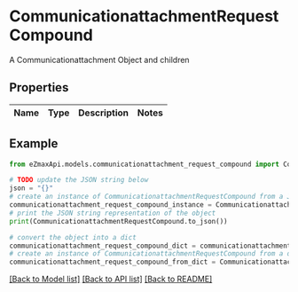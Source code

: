 # CommunicationattachmentRequestCompound

A Communicationattachment Object and children

## Properties

Name | Type | Description | Notes
------------ | ------------- | ------------- | -------------

## Example

```python
from eZmaxApi.models.communicationattachment_request_compound import CommunicationattachmentRequestCompound

# TODO update the JSON string below
json = "{}"
# create an instance of CommunicationattachmentRequestCompound from a JSON string
communicationattachment_request_compound_instance = CommunicationattachmentRequestCompound.from_json(json)
# print the JSON string representation of the object
print(CommunicationattachmentRequestCompound.to_json())

# convert the object into a dict
communicationattachment_request_compound_dict = communicationattachment_request_compound_instance.to_dict()
# create an instance of CommunicationattachmentRequestCompound from a dict
communicationattachment_request_compound_from_dict = CommunicationattachmentRequestCompound.from_dict(communicationattachment_request_compound_dict)
```
[[Back to Model list]](../README.md#documentation-for-models) [[Back to API list]](../README.md#documentation-for-api-endpoints) [[Back to README]](../README.md)


